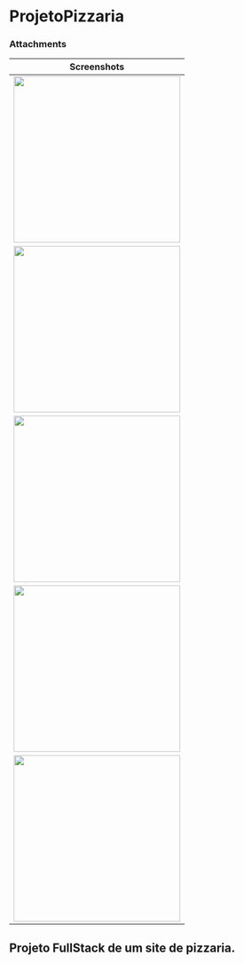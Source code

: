 # ProjetoPizzaria

### Attachments

| Screenshots |
|----|
| <img src="https://uploaddeimagens.com.br/images/004/492/775/full/Sem_t%C3%ADtulo.pngdsadsa.png?1685731388" width="300" >|
| <img src="https://uploaddeimagens.com.br/images/004/492/775/full/Sem_t%C3%ADtulo.pngdsadsa.png?1685731388" width="300" > |
| <img src="https://uploaddeimagens.com.br/images/004/492/773/full/Sem_t%C3%ADtulo.pngsdaasda.png?1685731370" width="300" > |
| <img src="https://uploaddeimagens.com.br/images/004/486/587/full/pizzaria.png?1685392980" width="300"> |
| <img src="https://uploaddeimagens.com.br/images/004/487/921/full/Sem_t%C3%ADtulo.png?1685473853" width="300"> |

## Projeto FullStack de um site de pizzaria. 
